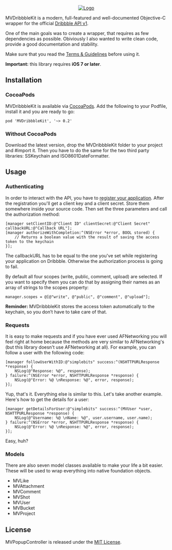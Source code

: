 <p align="center" >
	<a href="https://github.com/marcelvoss/MVDribbbleKit"><img src="Logo.png" alt="Logo" title="MVDribbbleKit"></a>
</p>


MVDribbbleKit is a modern, full-featured and well-documented Objective-C wrapper for the official [Dribbble API v1](https://dribbble.com/api).

One of the main goals was to create a wrapper, that requires as few dependencies as possible. Obiviously I also wanted to write clean code, provide a good documentation and stability.

Make sure that you read the [Terms & Guidelines](http://developer.dribbble.com/terms/) before using it.

**Important:** this library requires **iOS 7 or later**.

## Installation
### CocoaPods
MVDribbbleKit is available via [CocoaPods](http://cocoapods.org/). Add the following to your Podfile, install it and you are ready to go:

`
pod 'MVDribbbleKit', '~> 0.2'
`

### Without CocoaPods
Download the latest version, drop the MVDribbbleKit folder to your project and #import it. Then you have to do the same for the two third party libraries: SSKeychain and ISO8601DateFormatter.

## Usage
### Authenticating
In order to interact with the API, you have to [register your application](https://dribbble.com/account/applications/new). After the registration you'll get a client key and a client secret. Store them somewhere inside your source code. Then set the three parameters and call the authorization method:

``` objc
[manager setClientID:@"Client ID" clientSecret:@"Client Secret" callbackURL:@"Callback URL"];
[manager authorizeWithCompletion:^(NSError *error, BOOL stored) {
	// Returns a boolean value with the result of saving the access token to the keychain
}];
```

The callbackURL has to be equal to the one you've set while registering your application on Dribbble. Otherwise the authorization process is going to fail.

By default all four scopes (write, public, comment, upload) are selected. If you want to specify them you can do that by assigning their names as an array of strings to the scopes property:

``` objc
manager.scopes = @[@"write", @"public", @"comment", @"upload"];
```

**Reminder:** MVDribbbleKit stores the access token automatically to the keychain, so you don’t have to take care of that.

### Requests
It is easy to make requests and if you have ever used AFNetworking you will feel right at home because the methods are very similar to AFNetworking's (but this library doesn't use AFNetworking at all). For example, you can follow a user with the following code:

``` objc
[manager followUserWithID:@"simplebits" success:^(NSHTTPURLResponse *response) {
	NSLog(@"Response: %@", response);
} failure:^(NSError *error, NSHTTPURLResponse *response) {
	NSLog(@"Error: %@ \nResponse: %@", error, response);
}];
```

Yup, that's it. Everything else is similar to this. Let's take another example. Here's how to get the details for a user:

``` objc
[manager getDetailsForUser:@"simplebits" success:^(MVUser *user, NSHTTPURLResponse *response) {
	NSLog(@"Username: %@ \nName: %@", user.username, user.name);
} failure:^(NSError *error, NSHTTPURLResponse *response) {
	NSLog(@"Error: %@ \nResponse: %@", error, response);
}];
```

Easy, huh? 

### Models
There are also seven model classes available to make your life a bit easier. These will be used to wrap everything into native foundation objects.

* MVLike
* MVAttachment
* MVComment
* MVShot
* MVUser
* MVBucket
* MVProject

## License
MVPopupController is released under the [MIT License](https://github.com/marcelvoss/MVDribbbleKit/blob/master/LICENSE.md).
